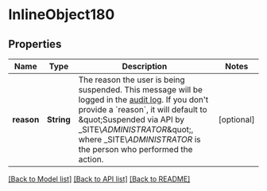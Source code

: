 # InlineObject180

## Properties
Name | Type | Description | Notes
------------ | ------------- | ------------- | -------------
**reason** | **String** | The reason the user is being suspended. This message will be logged in the [audit log](https://help.github.com/enterprise/admin/articles/audit-logging/). If you don&#39;t provide a &#x60;reason&#x60;, it will default to \&quot;Suspended via API by _SITE\\_ADMINISTRATOR_\&quot;, where _SITE\\_ADMINISTRATOR_ is the person who performed the action. | [optional] 

[[Back to Model list]](../README.md#documentation-for-models) [[Back to API list]](../README.md#documentation-for-api-endpoints) [[Back to README]](../README.md)


